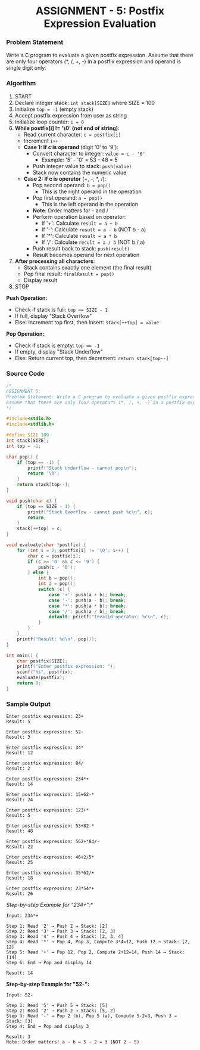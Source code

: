 <h1 align="center">ASSIGNMENT - 5: Postfix Expression Evaluation</h1>

### Problem Statement
Write a C program to evaluate a given postfix expression.
Assume that there are only four operators (*, /, +, -) in a postfix expression and operand is single digit only.

### Algorithm

1. START
2. Declare integer stack: `int stack[SIZE]` where SIZE = 100
3. Initialize `top = -1` (empty stack)
4. Accept postfix expression from user as string
5. Initialize loop counter: `i = 0`
6. **While postfix[i] != '\0' (not end of string)**:
   - Read current character: `c = postfix[i]`
   - Increment `i++`
   - **Case 1: If c is operand** (digit '0' to '9'):
     * Convert character to integer: `value = c - '0'`
       - Example: '5' - '0' = 53 - 48 = 5
     * Push integer value to stack: `push(value)`
     * Stack now contains the numeric value
   - **Case 2: If c is operator** (+, -, *, /):
     * Pop second operand: `b = pop()`
       - This is the right operand in the operation
     * Pop first operand: `a = pop()`
       - This is the left operand in the operation
     * **Note**: Order matters for - and /
     * Perform operation based on operator:
       - If '+': Calculate `result = a + b`
       - If '-': Calculate `result = a - b` (NOT b - a)
       - If '*': Calculate `result = a * b`
       - If '/': Calculate `result = a / b` (NOT b / a)
     * Push result back to stack: `push(result)`
     * Result becomes operand for next operation
7. **After processing all characters**:
   - Stack contains exactly one element (the final result)
   - Pop final result: `finalResult = pop()`
   - Display result
8. STOP

**Push Operation:**
- Check if stack is full: `top == SIZE - 1`
- If full, display "Stack Overflow"
- Else: Increment top first, then insert: `stack[++top] = value`

**Pop Operation:**
- Check if stack is empty: `top == -1`
- If empty, display "Stack Underflow"
- Else: Return current top, then decrement: `return stack[top--]`

### Source Code

```c
/*
ASSIGNMENT 5:
Problem Statement: Write a C program to evaluate a given postfix expression.
Assume that there are only four operators (*, /, +, -) in a postfix expression and operand is single digit only.
*/

#include<stdio.h>
#include<stdlib.h>

#define SIZE 100
int stack[SIZE];
int top = -1;

char pop() {
    if (top == -1) {
        printf("Stack Underflow - cannot pop\n");
        return '\0';
    }
    return stack[top--];
}

void push(char c) {
    if (top == SIZE - 1) {
        printf("Stack Overflow - cannot push %c\n", c);
        return;
    }
    stack[++top] = c;
}

void evaluate(char *postfix) {
    for (int i = 0; postfix[i] != '\0'; i++) {
        char c = postfix[i];
        if (c >= '0' && c <= '9') {
            push(c - '0'); 
        } else {
            int b = pop();
            int a = pop();
            switch (c) {
                case '+': push(a + b); break;
                case '-': push(a - b); break;
                case '*': push(a * b); break;
                case '/': push(a / b); break;
                default: printf("Invalid operator: %c\n", c);
            }
        }
    }
    printf("Result: %d\n", pop());
}

int main() {
    char postfix[SIZE];
    printf("Enter postfix expression: ");
    scanf("%s", postfix);
    evaluate(postfix);
    return 0;
}
```

### Sample Output

```
Enter postfix expression: 23+
Result: 5

Enter postfix expression: 52-
Result: 3

Enter postfix expression: 34*
Result: 12

Enter postfix expression: 84/
Result: 2

Enter postfix expression: 234*+
Result: 14

Enter postfix expression: 15+62-*
Result: 24

Enter postfix expression: 123+*
Result: 5

Enter postfix expression: 53+82-*
Result: 48

Enter postfix expression: 562+*84/-
Result: 22

Enter postfix expression: 46+2/5*
Result: 25

Enter postfix expression: 35*62/+
Result: 18

Enter postfix expression: 23*54*+
Result: 26
```

**Step-by-step Example for "234*+":**
```
Input: 234*+

Step 1: Read '2' → Push 2 → Stack: [2]
Step 2: Read '3' → Push 3 → Stack: [2, 3]
Step 3: Read '4' → Push 4 → Stack: [2, 3, 4]
Step 4: Read '*' → Pop 4, Pop 3, Compute 3*4=12, Push 12 → Stack: [2, 12]
Step 5: Read '+' → Pop 12, Pop 2, Compute 2+12=14, Push 14 → Stack: [14]
Step 6: End → Pop and display 14

Result: 14
```

**Step-by-step Example for "52-":**
```
Input: 52-

Step 1: Read '5' → Push 5 → Stack: [5]
Step 2: Read '2' → Push 2 → Stack: [5, 2]
Step 3: Read '-' → Pop 2 (b), Pop 5 (a), Compute 5-2=3, Push 3 → Stack: [3]
Step 4: End → Pop and display 3

Result: 3
Note: Order matters! a - b = 5 - 2 = 3 (NOT 2 - 5)
```
